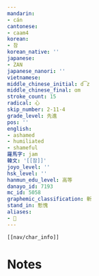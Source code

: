 ```yaml
---
mandarin:
- cán
cantonese:
- caam4
korean:
- 참
korean_native: ''
japanese:
- ZAN
japanese_nanori: ''
vietnamese:
middle_chinese_initial: d͡z
middle_chinese_final: ɑm
stroke_count: 15
radical: 心
skip_number: 2-11-4
grade_level: 先進
pos: ''
english:
- ashamed
- humiliated
- shameful
羅馬字: jam
韓文: '[[잠]]'
joyo_level: ''
hsk_level: ''
hanmun_edu_level: 高等
danayo_id: 7193
mc_id: 5058
graphemic_classification: 斬
stand_in: 慙愧
aliases:
- 𰑧
---
```

```meta-bind-embed
[[nav/char_info]]
```

# Notes
